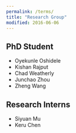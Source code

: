 ```yaml
---
permalink: /terms/
title: "Research Group"
modified: 2016-06-06
---
```

## PhD Student

* Oyekunle Oshidele
* Kishan Rajput
* Chad Weatherly
* Junchao Zhou
* Zheng Wang

## Research Interns

* Siyuan Mu
* Keru Chen


